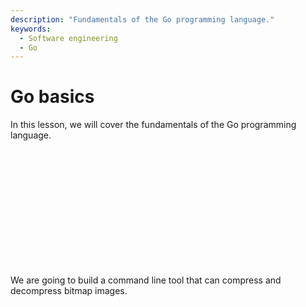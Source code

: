```yaml
---
description: "Fundamentals of the Go programming language."
keywords:
  - Software engineering
  - Go
---
```


# Go basics

In this lesson, we will cover the fundamentals of the Go programming language.

</br>
</br>
</br>
</br>
</br>
</br>
</br>
</br>
</br>
</br>
</br>

We are going to build a command line tool that can compress and decompress bitmap images.